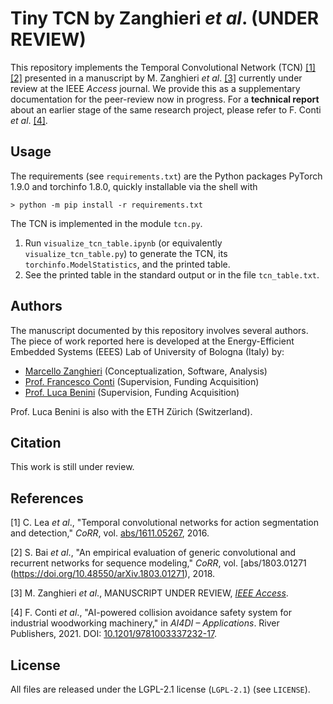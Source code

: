 # Tiny TCN by Zanghieri *et al*. (UNDER REVIEW)

This repository implements the Temporal Convolutional Network (TCN) [[1]](#1) [[2]](#2) presented in a manuscript by M. Zanghieri *et al*. [[3]](#3) currently under review at the IEEE *Access* journal.
We provide this as a supplementary documentation for the peer-review now in progress.
For a **technical report** about an earlier stage of the same research project, please refer to F. Conti *et al*. [[4]](#4).



## Usage

The requirements (see ``requirements.txt``) are the Python packages PyTorch 1.9.0 and torchinfo 1.8.0, quickly installable via the shell with
```
> python -m pip install -r requirements.txt
```
The TCN is implemented in the module ``tcn.py``.
1. Run ``visualize_tcn_table.ipynb`` (or equivalently ``visualize_tcn_table.py``) to generate the TCN, its ``torchinfo.ModelStatistics``, and the printed table.
2. See the printed table in the standard output or in the file ``tcn_table.txt``.



## Authors

The manuscript documented by this repository involves several authors.
The piece of work reported here is developed at the Energy-Efficient Embedded Systems (EEES) Lab of University of Bologna (Italy) by:
- [Marcello Zanghieri](https://scholar.google.com/citations?user=WnIqQj4AAAAJ&hl=en) (Conceptualization, Software, Analysis)
- [Prof. Francesco Conti](https://scholar.google.it/citations?user=A70PCXoAAAAJ&hl=en) (Supervision, Funding Acquisition)
- [Prof. Luca Benini](https://scholar.google.com/citations?user=8riq3sYAAAAJ&hl=en) (Supervision, Funding Acquisition)

Prof. Luca Benini is also with the ETH Zürich (Switzerland).



## Citation

This work is still under review.



## References

<a id="1">[1]</a>
C. Lea *et al*., "Temporal convolutional networks for action segmentation and detection," *CoRR*, vol. [abs/1611.05267](https://doi.org/10.48550/arXiv.1611.05267), 2016.

<a id="2">[2]</a>
S. Bai *et al*., "An empirical evaluation of generic convolutional and recurrent networks for sequence modeling," *CoRR*, vol. [abs/1803.01271 (https://doi.org/10.48550/arXiv.1803.01271), 2018.

<a id="3">[3]</a>
M. Zanghieri *et al*., MANUSCRIPT UNDER REVIEW, [*IEEE Access*](https://ieeeaccess.ieee.org/).

<a id="4">[4]</a>
F. Conti *et al*., "AI-powered collision avoidance safety system for industrial woodworking machinery," in *AI4DI – Applications*. River Publishers, 2021. DOI: [10.1201/9781003337232-17](https://www.doi.org/10.1201/9781003337232-17).



## License

All files are released under the LGPL-2.1 license (`LGPL-2.1`) (see `LICENSE`).
